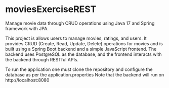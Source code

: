# moviesExerciseREST
Manage movie data through CRUD operations using Java 17 and Spring framework with JPA.

This project is allows users to manage movies, ratings, and users. It provides CRUD (Create, Read, Update, Delete) operations for movies and is built using a Spring Boot backend and a simple JavaScript frontend.
The backend uses PostgreSQL as the database, and the frontend interacts with the backend through RESTful APIs.

To run the application one must clone the repository and configure the database as per the application.properties
Note that the backend will run on http://localhost:8080
